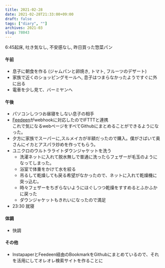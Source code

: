 ```yaml
---
title: 2021-02-28
date: 2021-02-28T21:33:00+09:00
draft: false
tags: ["diary", ""]
archives: 2021-03
slug: 78043
---
```

6:45起床, 吐き気なし, 不安感なし, 昨日買った惣菜パン
#### 午前
- 息子に朝食を作る (ジャムパンと卵焼き, トマト, フルーツのデザート)
- 家族で近くのショッピングモールへ, 息子はつまらなかったようですぐに外に出る
- 電車を少し見て、バーミヤンへ
#### 午後
- パソコンしつつお昼寝をしない息子の相手
- [Feedeen](http://help.feedeen.com/howto/connect-to-an-external-service-using-webhook)がwebhookに対応したのでIFTTTと連携  
これで気になるwebページをすべてGithubにまとめることができるようになった。  
- 夕方に家族でスーパーに,スルメイカが半額だったので購入。僕がさばいて奥さんにイカとアスパラ炒めを作ってもらう。
- ユニクロのウルトラライトダウンジャケットを洗う
  - 洗濯ネットに入れて脱水無しで普通に洗ったらフェザーが毛玉のようになってしまった。
  - 浴室で体重をかけて水を絞る
  - 吊るして乾燥しても戻る希望がなかったので、ネットに入れて乾燥機に突っ込む。
  - 時々フェザーをちぎらないようにほぐしつつ乾燥をすすめるとふかふかに戻った
  - ダウンジャケットもきれいになったので満足
- 23:30 就寝
#### 体調
- 快調
#### その他
- InstapaperとFeedeen経由のBookmarkをGithubにまとめているので、それを活用にしてオレオレ検索サイトを作ることに